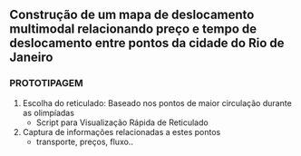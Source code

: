 ## Construção de um mapa de deslocamento multimodal relacionando preço e tempo de deslocamento entre pontos da cidade do Rio de Janeiro

### PROTOTIPAGEM

1. Escolha do reticulado: Baseado nos pontos de maior circulação durante as olimpíadas
    * Script para Visualização Rápida de Reticulado
2. Captura de informações relacionadas a estes pontos
    * transporte, preços, fluxo..
    
